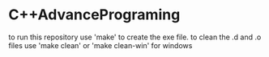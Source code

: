 # C++AdvancePrograming

to run this repository use 'make' to create the exe file.
to clean the .d and .o files use 'make clean' or 'make clean-win' for windows